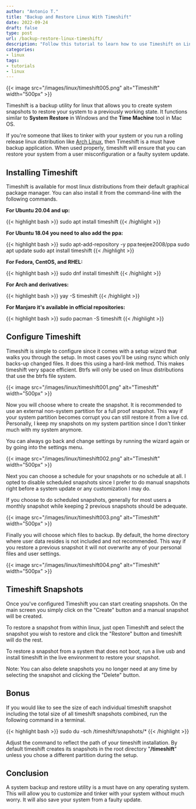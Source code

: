```yaml
---
author: "Antonio T."
title: "Backup and Restore Linux With Timeshift"
date: 2022-09-24
draft: false
type: post
url: /backup-restore-linux-timeshift/
description: "Follow this tutorial to learn how to use Timeshift on Linux. Timeshift is a backup utility for linux that allows you to create system snapshots to restore your system to a previously working state."
categories:
- linux
tags:
- tutorials
- linux
---
```


{{< image src="/images/linux/timeshift005.png" alt="Timeshift" width="500px" >}}

Timeshift is a backup utility for linux that allows you to create system snapshots to restore your system to a previously working state. It functions similar to **System Restore** in Windows and the **Time Machine** tool in Mac OS.

<!--more-->

If you're someone that likes to tinker with your system or you run a rolling release linux distribution like <a href="https://archlinux.org/" target="_blank">Arch Linux</a>, then Timeshift is a must have backup application. When used properly, timeshift will ensure that you can restore your system from a user misconfiguration or a faulty system update.

## **Installing Timeshift**

Timeshift is available for most linux distributions from their default graphical package manager. You can also install it from the command-line with the following commands.

**For Ubuntu 20.04 and up:**

{{< highlight bash >}}
sudo apt install timeshift
{{< /highlight >}}

**For Ubuntu 18.04 you need to also add the ppa:**

{{< highlight bash >}}
sudo apt-add-repository -y ppa:teejee2008/ppa
sudo apt update
sudo apt install timeshift
{{< /highlight >}}

**For Fedora, CentOS, and RHEL:**

{{< highlight bash >}}
sudo dnf install timeshift
{{< /highlight >}}

**For Arch and derivatives:**

{{< highlight bash >}}
yay -S timeshift
{{< /highlight >}}

**For Manjaro it's available in official repositories:**

{{< highlight bash >}}
sudo pacman -S timeshift
{{< /highlight >}}

## **Configure Timeshift**

<!--adsense-->

Timeshift is simple to configure since it comes with a setup wizard that walks you through the setup. In most cases you'll be using rsync which only backs-up changed files. It does this using a hard-link method. This makes timeshift very space efficient. Btrfs will only be used on linux distributions that use the btrfs file system.

{{< image src="/images/linux/timeshift001.png" alt="Timeshift" width="500px" >}}

Now you will choose where to create the snapshot. It is recommended to use an external non-system partition for a full proof snapshot. This way if your system partition becomes corrupt you can still restore it from a live cd. Personally, I keep my snapshots on my system partition since I don't tinker much with my system anymore.

You can always go back and change settings by running the wizard again or by going into the settings menu.

{{< image src="/images/linux/timeshift002.png" alt="Timeshift" width="500px" >}}

Next you can choose a schedule for your snapshots or no schedule at all. I opted to disable scheduled snapshots since I prefer to do manual snapshots right before a system update or any customization I may do.

If you choose to do scheduled snapshots, generally for most users a monthly snapshot while keeping 2 previous snapshots should be adequate.

{{< image src="/images/linux/timeshift003.png" alt="Timeshift" width="500px" >}}

<!--adsense-->

Finally you will choose which files to backup. By default, the home directory where user data resides is not included and not recommended. This way if you restore a previous snapshot it will not overwrite any of your personal files and user settings.

{{< image src="/images/linux/timeshift004.png" alt="Timeshift" width="500px" >}}

## **Timeshift Snapshots**

Once you've configured Timeshift you can start creating snapshots. On the main screen you simply click on the "Create" button and a manual snapshot will be created.

To restore a snapshot from within linux, just open Timeshift and select the snapshot you wish to restore and click the "Restore" button and timeshift will do the rest.

To restore a snapshot from a system that does not boot, run a live usb and install timeshift in the live environment to restore your snapshot.

Note: You can also delete snapshots you no longer need at any time by selecting the snapshot and clicking the "Delete" button.

## **Bonus**

If you would like to see the size of each individual timeshift snapshot including the total size of all timeshift snapshots combined, run the following command in a terminal.

{{< highlight bash >}}
sudo du -sch /timeshift/snapshots/*
{{< /highlight >}}

Adjust the command to reflect the path of your timeshift installation. By default timeshift creates its snapshots in the root directory "**/timeshift**" unless you chose a different partition during the setup.

## **Conclusion**

A system backup and restore utility is a must have on any operating system. This will allow you to customize and tinker with your system without much worry. It will also save your system from a faulty update.